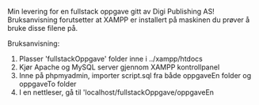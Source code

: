 Min levering for en fullstack oppgave gitt av Digi Publishing AS!
Bruksanvisning forutsetter at XAMPP er installert på maskinen du prøver å bruke disse filene på.

Bruksanvisning:

1. Plasser 'fullstackOppgave' folder inne i ../xampp/htdocs
2. Kjør Apache og MySQL server gjennom XAMPP kontrollpanel
3. Inne på phpmyadmin, importer script.sql fra både oppgaveEn folder og oppgaveTo folder
4. I en nettleser, gå til 'localhost/fullstackOppgave/oppgaveEn
